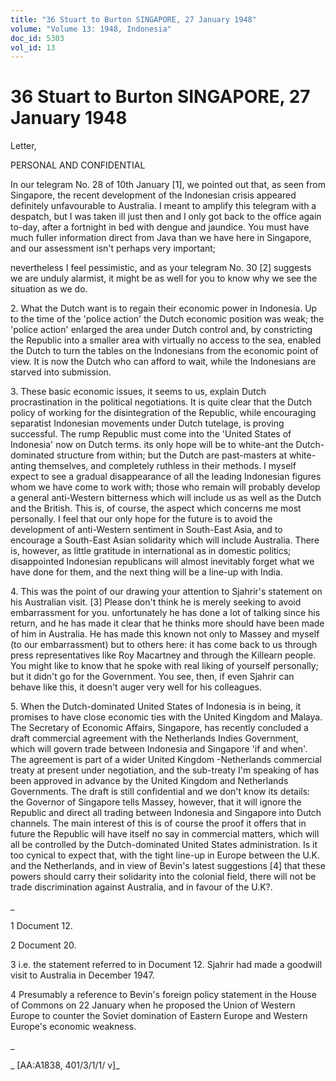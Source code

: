 ```yaml
---
title: "36 Stuart to Burton SINGAPORE, 27 January 1948"
volume: "Volume 13: 1948, Indonesia"
doc_id: 5303
vol_id: 13
---
```


# 36 Stuart to Burton SINGAPORE, 27 January 1948

Letter,

PERSONAL AND CONFIDENTIAL

In our telegram No. 28 of 10th January [1], we pointed out that, as seen from Singapore, the recent development of the Indonesian crisis appeared definitely unfavourable to Australia. I meant to amplify this telegram with a despatch, but I was taken ill just then and I only got back to the office again to-day, after a fortnight in bed with dengue and jaundice. You must have much fuller information direct from Java than we have here in Singapore, and our assessment isn't perhaps very important;

nevertheless I feel pessimistic, and as your telegram No. 30 [2] suggests we are unduly alarmist, it might be as well for you to know why we see the situation as we do.

2\. What the Dutch want is to regain their economic power in Indonesia. Up to the time of the 'police action' the Dutch economic position was weak; the 'police action' enlarged the area under Dutch control and, by constricting the Republic into a smaller area with virtually no access to the sea, enabled the Dutch to turn the tables on the Indonesians from the economic point of view. It is now the Dutch who can afford to wait, while the Indonesians are starved into submission.

3\. These basic economic issues, it seems to us, explain Dutch procrastination in the political negotiations. It is quite clear that the Dutch policy of working for the disintegration of the Republic, while encouraging separatist Indonesian movements under Dutch tutelage, is proving successful. The rump Republic must come into the 'United States of Indonesia' now on Dutch terms. its only hope will be to white-ant the Dutch-dominated structure from within; but the Dutch are past-masters at white-anting themselves, and completely ruthless in their methods. I myself expect to see a gradual disappearance of all the leading Indonesian figures whom we have come to work with; those who remain will probably develop a general anti-Western bitterness which will include us as well as the Dutch and the British. This is, of course, the aspect which concerns me most personally. I feel that our only hope for the future is to avoid the development of anti-Western sentiment in South-East Asia, and to encourage a South-East Asian solidarity which will include Australia. There is, however, as little gratitude in international as in domestic politics; disappointed Indonesian republicans will almost inevitably forget what we have done for them, and the next thing will be a line-up with India.

4\. This was the point of our drawing your attention to Sjahrir's statement on his Australian visit. [3] Please don't think he is merely seeking to avoid embarrassment for you. unfortunately he has done a lot of talking since his return, and he has made it clear that he thinks more should have been made of him in Australia. He has made this known not only to Massey and myself (to our embarrassment) but to others here: it has come back to us through press representatives like Roy Macartney and through the Killearn people. You might like to know that he spoke with real liking of yourself personally; but it didn't go for the Government. You see, then, if even Sjahrir can behave like this, it doesn't auger very well for his colleagues.

5\. When the Dutch-dominated United States of Indonesia is in being, it promises to have close economic ties with the United Kingdom and Malaya. The Secretary of Economic Affairs, Singapore, has recently concluded a draft commercial agreement with the Netherlands Indies Government, which will govern trade between Indonesia and Singapore 'if and when'. The agreement is part of a wider United Kingdom -Netherlands commercial treaty at present under negotiation, and the sub-treaty I'm speaking of has been approved in advance by the United Kingdom and Netherlands Governments. The draft is still confidential and we don't know its details: the Governor of Singapore tells Massey, however, that it will ignore the Republic and direct all trading between Indonesia and Singapore into Dutch channels. The main interest of this is of course the proof it offers that in future the Republic will have itself no say in commercial matters, which will all be controlled by the Dutch-dominated United States administration. Is it too cynical to expect that, with the tight line-up in Europe between the U.K. and the Netherlands, and in view of Bevin's latest suggestions [4] that these powers should carry their solidarity into the colonial field, there will not be trade discrimination against Australia, and in favour of the U.K?.

_

1 Document 12.

2 Document 20.

3 i.e. the statement referred to in Document 12. Sjahrir had made a goodwill visit to Australia in December 1947.

4 Presumably a reference to Bevin's foreign policy statement in the House of Commons on 22 January when he proposed the Union of Western Europe to counter the Soviet domination of Eastern Europe and Western Europe's economic weakness.

_

_ [AA:A1838, 401/3/1/1/ v]_
